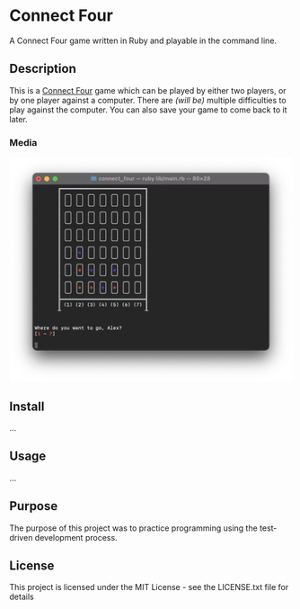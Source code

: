 # Connect Four
A Connect Four game written in Ruby and playable in the command line.

## Description
This is a [Connect Four](https://en.wikipedia.org/wiki/Connect_Four) game which can be played by either two players, or by one player against a computer. There are *(will be)* multiple difficulties to play against the computer. You can also save your game to come back to it later.

### Media
<img src="media/connect_four_screenshot.png" width="550">

## Install
...

## Usage
...

## Purpose
The purpose of this project was to practice programming using the test-driven development process.

## License
This project is licensed under the MIT License - see the LICENSE.txt file for details
